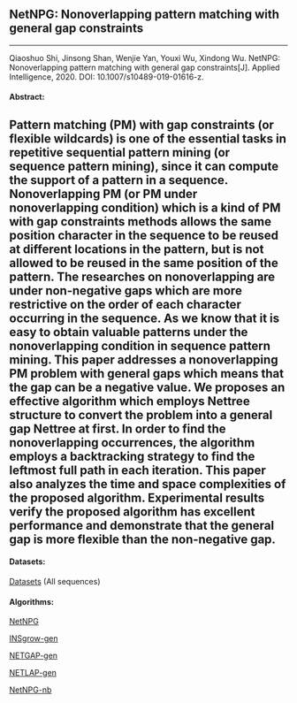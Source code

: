## NetNPG: Nonoverlapping pattern matching with general gap constraints
***

Qiaoshuo Shi, Jinsong Shan, Wenjie Yan, Youxi Wu, Xindong Wu. NetNPG: Nonoverlapping pattern matching with general gap constraints[J]. Applied Intelligence, 2020. DOI: 10.1007/s10489-019-01616-z.

#### Abstract:

Pattern matching (PM) with gap constraints (or flexible wildcards) is one of the essential tasks in repetitive sequential pattern mining (or sequence pattern mining), since it can compute the support of a pattern in a sequence. Nonoverlapping PM (or PM under nonoverlapping condition) which is a kind of PM with gap constraints methods allows the same position character in the sequence to be reused at different locations in the pattern, but is not allowed to be reused in the same position of the pattern. The researches on nonoverlapping are under non-negative gaps which are more restrictive on the order of each character occurring in the sequence. As we know that it is easy to obtain valuable patterns under the nonoverlapping condition in sequence pattern mining. This paper addresses a nonoverlapping PM problem with general gaps which means that the gap can be a negative value. We proposes an effective algorithm which employs Nettree structure to convert the problem into a general gap Nettree at first. In order to find the nonoverlapping occurrences, the algorithm employs a backtracking strategy to find the leftmost full path in each iteration. This paper also analyzes the time and space complexities of the proposed algorithm. Experimental results verify the proposed algorithm has excellent performance and demonstrate that the general gap is more flexible than the non-negative gap.
---

#### Datasets:
[Datasets](https://github.com/wuc567/Pattern-Matching/blob/master/NetNPG/datasets.zip)  (All sequences)

#### Algorithms:

[NetNPG](https://github.com/wuc567/Pattern-Matching/blob/master/NetNPG/NetNPG.zip)

[INSgrow-gen](https://github.com/wuc567/Pattern-Matching/blob/master/NetNPG/INSgrow-gen.zip)

[NETGAP-gen](https://github.com/wuc567/Pattern-Matching/blob/master/NetNPG/NETGAP-gen.zip)

[NETLAP-gen](https://github.com/wuc567/Pattern-Matching/blob/master/NetNPG/NETLAP-gen.zip)

[NetNPG-nb](https://github.com/wuc567/Pattern-Matching/blob/master/NetNPG/NetNPG-nb.zip)
